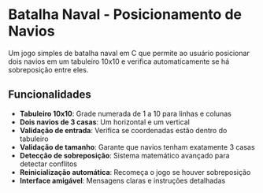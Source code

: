 # Batalha Naval - Posicionamento de Navios

Um jogo simples de batalha naval em C que permite ao usuário posicionar dois navios em um tabuleiro 10x10 e verifica automaticamente se há sobreposição entre eles.

## Funcionalidades

- **Tabuleiro 10x10**: Grade numerada de 1 a 10 para linhas e colunas
- **Dois navios de 3 casas**: Um horizontal e um vertical
- **Validação de entrada**: Verifica se coordenadas estão dentro do tabuleiro
- **Validação de tamanho**: Garante que navios tenham exatamente 3 casas
- **Detecção de sobreposição**: Sistema matemático avançado para detectar conflitos
- **Reinicialização automática**: Recomeça o jogo se houver sobreposição
- **Interface amigável**: Mensagens claras e instruções detalhadas
